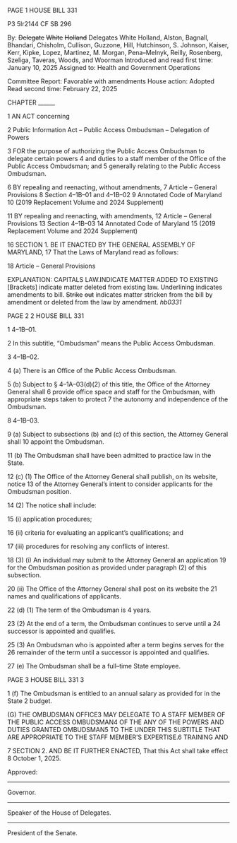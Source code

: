 PAGE 1
HOUSE BILL 331

P3 5lr2144
CF SB 296

By: ~~Delegate~~ ~~White~~ ~~Holland~~ Delegates White Holland, Alston, Bagnall, Bhandari,
Chisholm, Cullison, Guzzone, Hill, Hutchinson, S. Johnson, Kaiser, Kerr,
Kipke, Lopez, Martinez, M. Morgan, Pena–Melnyk, Reilly, Rosenberg,
Szeliga, Taveras, Woods, and Woorman
Introduced and read first time: January 10, 2025
Assigned to: Health and Government Operations

Committee Report: Favorable with amendments
House action: Adopted
Read second time: February 22, 2025

CHAPTER ______

1 AN ACT concerning

2 Public Information Act – Public Access Ombudsman – Delegation of Powers

3 FOR the purpose of authorizing the Public Access Ombudsman to delegate certain powers
4 and duties to a staff member of the Office of the Public Access Ombudsman; and
5 generally relating to the Public Access Ombudsman.

6 BY repealing and reenacting, without amendments,
7 Article – General Provisions
8 Section 4–1B–01 and 4–1B–02
9 Annotated Code of Maryland
10 (2019 Replacement Volume and 2024 Supplement)

11 BY repealing and reenacting, with amendments,
12 Article – General Provisions
13 Section 4–1B–03
14 Annotated Code of Maryland
15 (2019 Replacement Volume and 2024 Supplement)

16 SECTION 1. BE IT ENACTED BY THE GENERAL ASSEMBLY OF MARYLAND,
17 That the Laws of Maryland read as follows:

18 Article – General Provisions

EXPLANATION: CAPITALS LAW.INDICATE MATTER ADDED TO EXISTING
[Brackets] indicate matter deleted from existing law.
Underlining indicates amendments to bill.
~~Strike~~ ~~out~~ indicates matter stricken from the bill by amendment or deleted from the law by
amendment. *hb0331*

PAGE 2
2 HOUSE BILL 331

1 4–1B–01.

2 In this subtitle, “Ombudsman” means the Public Access Ombudsman.

3 4–1B–02.

4 (a) There is an Office of the Public Access Ombudsman.

5 (b) Subject to § 4–1A–03(d)(2) of this title, the Office of the Attorney General shall
6 provide office space and staff for the Ombudsman, with appropriate steps taken to protect
7 the autonomy and independence of the Ombudsman.

8 4–1B–03.

9 (a) Subject to subsections (b) and (c) of this section, the Attorney General shall
10 appoint the Ombudsman.

11 (b) The Ombudsman shall have been admitted to practice law in the State.

12 (c) (1) The Office of the Attorney General shall publish, on its website, notice
13 of the Attorney General’s intent to consider applicants for the Ombudsman position.

14 (2) The notice shall include:

15 (i) application procedures;

16 (ii) criteria for evaluating an applicant’s qualifications; and

17 (iii) procedures for resolving any conflicts of interest.

18 (3) (i) An individual may submit to the Attorney General an application
19 for the Ombudsman position as provided under paragraph (2) of this subsection.

20 (ii) The Office of the Attorney General shall post on its website the
21 names and qualifications of applicants.

22 (d) (1) The term of the Ombudsman is 4 years.

23 (2) At the end of a term, the Ombudsman continues to serve until a
24 successor is appointed and qualifies.

25 (3) An Ombudsman who is appointed after a term begins serves for the
26 remainder of the term until a successor is appointed and qualifies.

27 (e) The Ombudsman shall be a full–time State employee.

PAGE 3
HOUSE BILL 331 3

1 (f) The Ombudsman is entitled to an annual salary as provided for in the State
2 budget.

(G) THE OMBUDSMAN OFFICE3 MAY DELEGATE TO A STAFF MEMBER OF THE
PUBLIC ACCESS OMBUDSMAN4 OF THE ANY OF THE POWERS AND DUTIES GRANTED
OMBUDSMAN5 TO THE UNDER THIS SUBTITLE THAT ARE APPROPRIATE TO THE STAFF
MEMBER’S EXPERTISE.6 TRAINING AND

7 SECTION 2. AND BE IT FURTHER ENACTED, That this Act shall take effect
8 October 1, 2025.

Approved:

________________________________________________________________________________
Governor.

________________________________________________________________________________
Speaker of the House of Delegates.

________________________________________________________________________________
President of the Senate.